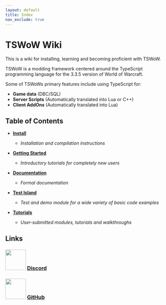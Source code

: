```yaml
---
layout: default
title: Index
nav_exclude: true
---
```


# TSWoW Wiki

This is a wiki for installing, learning and becoming proficient with TSWoW.

TSWoW is a modding framework centered around the TypeScript programming language for the 3.3.5 version of World of Warcraft.

Some of TSWoWs primary features include using TypeScript for:

- **Game data** (DBC/SQL)
- **Server Scripts** (Automatically translated into Lua or C++)
- **Client AddOns** (Automatically translated into Lua)

## Table of Contents

- [**Install**](./install)
    - _Installation and compilation instructions_

- [**Getting Started**](./getting-started)
    - _Introductory tutorials for completely new users_

- [**Documentation**](./documentation)
    - _Formal documentation_

- [**Test Island**](./test-island)
    - _Test and demo module for a wide variety of basic code examples_

- [**Tutorials**](./tutorials)
    - _User-submitted modules, tutorials and walkthroughs_

## Links

### <img width="64px" src="https://assets-global.website-files.com/6257adef93867e50d84d30e2/636e0a6a49cf127bf92de1e2_icon_clyde_blurple_RGB.png"> [Discord](https://discord.gg/M89n6TZh9x)

### <img width="64px" src="https://cdn-icons-png.flaticon.com/512/25/25231.png"> [GitHub](https://github.com/tswow/tswow)
